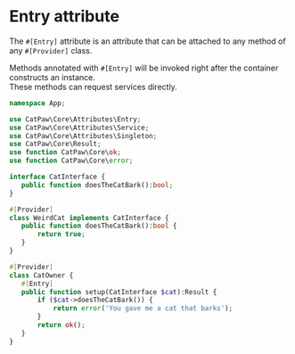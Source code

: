 # Entry attribute

The `#[Entry]` attribute is an attribute that can be attached to any method of any `#[Provider]` class.

Methods annotated with `#[Entry]` will be invoked right after the container constructs an instance.\
These methods can request services directly.

 ```php
namespace App;

use CatPaw\Core\Attributes\Entry;
use CatPaw\Core\Attributes\Service;
use CatPaw\Core\Attributes\Singleton;
use CatPaw\Core\Result;
use function CatPaw\Core\ok;
use function CatPaw\Core\error;

interface CatInterface {
    public function doesTheCatBark():bool;
}

#[Provider]
class WeirdCat implements CatInterface {
    public function doesTheCatBark():bool {
        return true;
    }
}

#[Provider]
class CatOwner {
    #[Entry]
    public function setup(CatInterface $cat):Result {
        if ($cat->doesTheCatBark()) {
            return error('You gave me a cat that barks');
        }
        return ok();
    }
}
 ```

